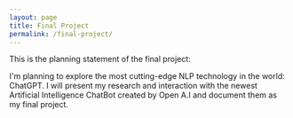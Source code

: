 ```yaml
---
layout: page
title: Final Project
permalink: /final-project/
---
```


This is the planning statement of the final project: 

I'm planning to explore the most cutting-edge NLP technology in the world: ChatGPT. I will present my research and interaction with the newest Artificial Intelligence ChatBot created by Open A.I and document them as my final project.
